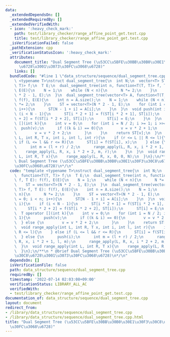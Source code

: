 ```yaml
---
data:
  _extendedDependsOn: []
  _extendedRequiredBy: []
  _extendedVerifiedWith:
  - icon: ':heavy_check_mark:'
    path: test/library_checker/range_affine_point_get.test.cpp
    title: test/library_checker/range_affine_point_get.test.cpp
  _isVerificationFailed: false
  _pathExtension: cpp
  _verificationStatusIcon: ':heavy_check_mark:'
  attributes:
    document_title: "Dual Segment Tree (\u53CC\u5BFE\u30BB\u30B0\u30E1\u30F3\u30C8\
      \u6728\u3001\u3073\u30FC\u3068\u6728)"
    links: []
  bundledCode: "#line 1 \"data_structure/sequence/dual_segment_tree.cpp\"\ntemplate\
    \ <typename T>\nstruct dual_segment_tree{\n  int N;\n  vector<T> ST;\n  function<T(T,\
    \ T)> f;\n  T E;\n  dual_segment_tree(int n, function<T(T, T)> f, T E): f(f),\
    \ E(E){\n    N = 1;\n    while (N < n){\n      N *= 2;\n    }\n    ST = vector<T>(N\
    \ * 2 - 1, E);\n  }\n  dual_segment_tree(vector<T> A, function<T(T, T)> f, T E):\
    \ f(f), E(E){\n    int n = A.size();\n    N = 1;\n    while (N < n){\n      N\
    \ *= 2;\n    }\n    ST = vector<T>(N * 2 - 1, E);\n    for (int i = 0; i < n;\
    \ i++){\n      ST[N - 1 + i] = A[i];\n    }\n  }\n  void push(int i){\n    if\
    \ (i < N - 1){\n      ST[i * 2 + 1] = f(ST[i * 2 + 1], ST[i]);\n      ST[i * 2\
    \ + 2] = f(ST[i * 2 + 2], ST[i]);\n      ST[i] = E;\n    }\n  }\n  T operator\
    \ [](int k){\n    int v = 0;\n    for (int i = N / 2; i >= 1; i >>= 1){\n    \
    \  push(v);\n      if ((k & i) == 0){\n        v = v * 2 + 1;\n      } else {\n\
    \        v = v * 2 + 2;\n      }\n    }\n    return ST[v];\n  }\n  void range_apply(int\
    \ L, int R, T x, int i, int l, int r){\n    if (r <= L || R <= l){\n    } else\
    \ if (L <= l && r <= R){\n      ST[i] = f(ST[i], x);\n    } else {\n      push(i);\n\
    \      int m = (l + r) / 2;\n      range_apply(L, R, x, i * 2 + 1, l, m);\n  \
    \    range_apply(L, R, x, i * 2 + 2, m, r);\n    }\n  }\n  void range_apply(int\
    \ L, int R, T x){\n    range_apply(L, R, x, 0, 0, N);\n  }\n};\n/**\n * @brief\
    \ Dual Segment Tree (\u53CC\u5BFE\u30BB\u30B0\u30E1\u30F3\u30C8\u6728\u3001\u3073\
    \u30FC\u3068\u6728)\n*/\n"
  code: "template <typename T>\nstruct dual_segment_tree{\n  int N;\n  vector<T> ST;\n\
    \  function<T(T, T)> f;\n  T E;\n  dual_segment_tree(int n, function<T(T, T)>\
    \ f, T E): f(f), E(E){\n    N = 1;\n    while (N < n){\n      N *= 2;\n    }\n\
    \    ST = vector<T>(N * 2 - 1, E);\n  }\n  dual_segment_tree(vector<T> A, function<T(T,\
    \ T)> f, T E): f(f), E(E){\n    int n = A.size();\n    N = 1;\n    while (N <\
    \ n){\n      N *= 2;\n    }\n    ST = vector<T>(N * 2 - 1, E);\n    for (int i\
    \ = 0; i < n; i++){\n      ST[N - 1 + i] = A[i];\n    }\n  }\n  void push(int\
    \ i){\n    if (i < N - 1){\n      ST[i * 2 + 1] = f(ST[i * 2 + 1], ST[i]);\n \
    \     ST[i * 2 + 2] = f(ST[i * 2 + 2], ST[i]);\n      ST[i] = E;\n    }\n  }\n\
    \  T operator [](int k){\n    int v = 0;\n    for (int i = N / 2; i >= 1; i >>=\
    \ 1){\n      push(v);\n      if ((k & i) == 0){\n        v = v * 2 + 1;\n    \
    \  } else {\n        v = v * 2 + 2;\n      }\n    }\n    return ST[v];\n  }\n\
    \  void range_apply(int L, int R, T x, int i, int l, int r){\n    if (r <= L ||\
    \ R <= l){\n    } else if (L <= l && r <= R){\n      ST[i] = f(ST[i], x);\n  \
    \  } else {\n      push(i);\n      int m = (l + r) / 2;\n      range_apply(L,\
    \ R, x, i * 2 + 1, l, m);\n      range_apply(L, R, x, i * 2 + 2, m, r);\n    }\n\
    \  }\n  void range_apply(int L, int R, T x){\n    range_apply(L, R, x, 0, 0, N);\n\
    \  }\n};\n/**\n * @brief Dual Segment Tree (\u53CC\u5BFE\u30BB\u30B0\u30E1\u30F3\
    \u30C8\u6728\u3001\u3073\u30FC\u3068\u6728)\n*/\n"
  dependsOn: []
  isVerificationFile: false
  path: data_structure/sequence/dual_segment_tree.cpp
  requiredBy: []
  timestamp: '2022-07-14 02:03:08+09:00'
  verificationStatus: LIBRARY_ALL_AC
  verifiedWith:
  - test/library_checker/range_affine_point_get.test.cpp
documentation_of: data_structure/sequence/dual_segment_tree.cpp
layout: document
redirect_from:
- /library/data_structure/sequence/dual_segment_tree.cpp
- /library/data_structure/sequence/dual_segment_tree.cpp.html
title: "Dual Segment Tree (\u53CC\u5BFE\u30BB\u30B0\u30E1\u30F3\u30C8\u6728\u3001\u3073\
  \u30FC\u3068\u6728)"
---
```

